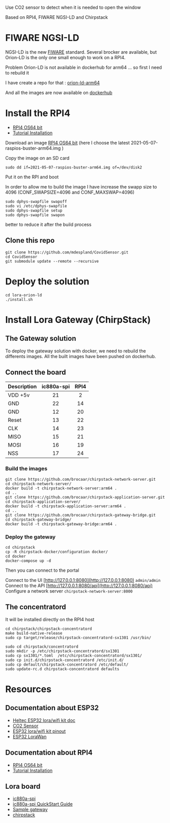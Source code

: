 Use CO2 sensor to detect when it is needed to open the window

Based on RPI4, FIWARE NGSI-LD and Chirpstack

# FIWARE NGSI-LD

NGSI-LD is the new [FIWARE](https://fiware.org) standard. Several brocker are available, but Orion-LD is the only one small enough to work on a RPI4.

Problem Orion-LD is not available in dockerhub for arm64 ... so first I need to rebuild it

I have create a repo for that : [orion-ld-arm64](https://github.com/mdespland/orion-ld-arm64)

And all the images are now available on [dockerhub](https://dockerhub.com)

# Install the RPI4

* [RPI4 OS64 bit](https://downloads.raspberrypi.org/raspios_arm64/images/)
* [Tutorial Installation](https://raspberrytips.com/raspberry-pi-os-64-bits-vs-32-bits/)

Download an image [RPI4 OS64 bit](https://downloads.raspberrypi.org/raspios_arm64/images/) (here I choose the latest 2021-05-07-raspios-buster-arm64.img )

Copy the image on an SD card
```
sudo dd if=2021-05-07-raspios-buster-arm64.img of=/dev/disk2
```
Put it on the RPI and boot

In order to allow me to build the image I have increase the swapp size to 4096 (CONF_SWAPSIZE=4096 and CONF_MAXSWAP=4096) 
``` 
sudo dphys-swapfile swapoff
sudo vi /etc/dphys-swapfile 
sudo dphys-swapfile setup
sudo dphys-swapfile swapon
```

better to reduce it after the build process

## Clone this repo

``` 
git clone https://github.com/mdespland/CovidSensor.git
cd CovidSensor
git submodule update --remote --recursive
``` 

# Deploy the solution

```
cd lora-orion-ld
./install.sh
```


# Install Lora Gateway (ChirpStack)

## The Gateway solution

To deploy the gateway solution with docker, we need to rebuild the differents images. All the built images have been pushed on dockerhub.

## Connect the board

| Description | ic880a-spi | RPI4       |
|-------------|:----------:|:----------:|
| VDD  +5v    | 21 | 2 |
| GND         | 22 | 14 |
| GND         | 12 | 20 |
| Reset       | 13 | 22 |
| CLK         | 14 | 23 |
| MISO        | 15 | 21 |
| MOSI        | 16 | 19 |
| NSS         | 17 | 24 |


### Build the images

```
git clone https://github.com/brocaar/chirpstack-network-server.git
cd chirpstack-network-server/
docker build -t chirpstack-network-server:arm64 .
cd ..
git clone https://github.com/brocaar/chirpstack-application-server.git
cd chirpstack-application-server/
docker build -t chirpstack-application-server:arm64 .
cd ..
git clone https://github.com/brocaar/chirpstack-gateway-bridge.git
cd chirpstack-gateway-bridge/
docker build -t chirpstack-gateway-bridge:arm64 .
```

### Deploy the gateway

``` 
cd chirpstack
cp -R chirpstack-docker/configuration docker/
cd docker
docker-compose up -d
``` 
Then you can connect to the portal

Connect to the UI [http://127.0.0.1:8080](http://127.0.0.1:8080) ```admin/admin```
Connect to the API [http://127.0.0.1:8080/api](http://127.0.0.1:8080/api)
Configure a network server ```chirpstack-network-server:8000```

## The concentratord

It will be installed directly on the RPI4 host


```
cd chirpstack/chirpstack-concentratord
make build-native-release
sudo cp target/release/chirpstack-concentratord-sx1301 /usr/bin/
```


```
sudo cd chirpstack/concentratord
sudo mkdir -p /etc/chirpstack-concentratord/sx1301
sudo cp sx1301/*.toml  /etc/chirpstack-concentratord/sx1301/
sudo cp init.d/chirpstack-concentratord /etc/init.d/
sudo cp default/chirpstack-concentratord /etc/default/
sudo update-rc.d chirpstack-concentratord defaults
```

# Resources

## Documentation about ESP32 
* [Heltec ESP32 lora/wifi kit doc](https://heltec-automation-docs.readthedocs.io/en/latest/esp32/wifi_lora_32/index.html)
* [CO2 Sensor](https://wiki.dfrobot.com/CO2_Sensor_SKU_SEN0159)
* [ESP32 lora/wifi kit pinout](https://github.com/Heltec-Aaron-Lee/WiFi_Kit_series/blob/master/PinoutDiagram/WIFI_LoRa_32_V2.pdf)
* [ESP32 LoraWan](https://github.com/HelTecAutomation/ESP32_LoRaWAN)

## Documentation about RPI4
* [RPI4 OS64 bit](https://downloads.raspberrypi.org/raspios_arm64/images/)
* [Tutorial Installation](https://raspberrytips.com/raspberry-pi-os-64-bits-vs-32-bits/)

## Lora board 

* [ic880a-spi](https://wireless-solutions.de/products/lora-solutions-by-imst/radio-modules/ic880a-spi/)
* [ic880a-spi QuickStart Guide](https://webshop.ideetron.nl/Files/3/1000/1211/Attachments/Product/9Sl3U5tf7B238WGCZ1V7PRmw2768t90K.pdf)
* [Sample gateway](https://www.rs-online.com/designspark/building-a-raspberry-pi-powered-lorawan-gateway)
* [chirpstack](https://www.chirpstack.io)